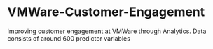 # VMWare-Customer-Engagement
Improving customer engagement at VMWare through Analytics. Data consists of around 600 predictor variables
